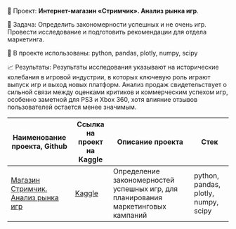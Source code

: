 📑 Проект: **Интернет-магазин «Стримчик». Анализ рынка игр**. 

📌 Задача: Определить закономерности успешных и не очень игр. Провести исследование и подготовить рекомендации для отдела маркетинга.

🔧 В проекте использованы: python, pandas, plotly, numpy, scipy

📈 Результаты: Результаты исследования указывают на исторические колебания в игровой индустрии, в которых ключевую роль играют выпуск игр и выход новых платформ. Анализ продаж свидетельствует о сильной связи между оценками критиков и коммерческим успехом игр, особенно заметной для PS3 и Xbox 360, хотя влияние отзывов пользователей остается менее значимым.

| Наименование проекта, Github        | Ссылка на проект на Kaggle                                                                       | Описание проекта                                                                                                                                    | Стек                                                         |
| ----------------------------------- |--------------------------------------------------------------------------------------------------| ----------------------------------------------------------------------------------------------------------------------------------------------------| ------------------------------------------------------------ |
| [Магазин Стримчик. Анализ рынка игр](https://github.com/warmduck/Yandex-Practicum/tree/main/12.%20%D0%98%D0%BD%D1%82%D0%B5%D1%80%D0%BD%D0%B5%D1%82-%D0%BC%D0%B0%D0%B3%D0%B0%D0%B7%D0%B8%D0%BD%20%D0%A1%D1%82%D1%80%D0%B8%D0%BC%D1%87%D0%B8%D0%BA.%20%D0%90%D0%BD%D0%B0%D0%BB%D0%B8%D0%B7%20%D1%80%D1%8B%D0%BD%D0%BA%D0%B0%20%D0%B8%D0%B3%D1%80) | [Kaggle](https://www.kaggle.com/code/warmduck/12-practicum)                                  | Определение закономерностей успешных игр, для планирования маркетинговых кампаний                                                                   | python, pandas, plotly, numpy, scipy     |
